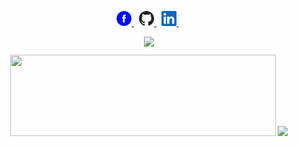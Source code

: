 <p style="text-align: center">
    <a href="https://www.facebook.com/hoc.hoangvan.1675/">
        <img src="images/fb.png" width="24" alt="">
    </a>
&nbsp;
    <a href="https://github.com/hoc171112001"><img src="images/github.svg" width="24" alt="">
    </a>
&nbsp;
    <a href="https://www.linkedin.com/in/ho%C3%A0ng-v%C4%83n-h%E1%BB%8Dc-3b99bb240/">
        <img src="images/linkedin.png" width="24" alt="">
    </a>
&nbsp;
</p>
<div style="text-align: center; margin-top: 10px;margin-bottom: 10px;">
<img height='130px' src="https://streak-stats.demolab.com/?user=hoc171112001&theme=dark&date_format=M%20j%5B%2C%20Y%5D" />
</div>
<div style="text-align: center">
<img height='130px' style="width: 425px" src="https://github-readme-stats.vercel.app/api?username=hoc171112001&hide_title=true&show_icons=true&include_all_commits=true&line_height=21&bg_color=0,EC6C6C,FFD479,FFFC79,73FA79&theme=graywhite" />
<img height='130px' src="https://github-readme-stats.vercel.app/api/top-langs/?username=hoc171112001&hide_title=true&layout=compact&bg_color=0,73FA79,73FDFF,7A81FF&theme=graywhite" />
</div>
